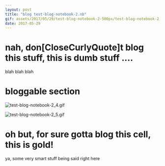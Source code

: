 ```yaml
---
layout: post
title: "blog test-blog-notebook-2.nb"
gif: assets/2017/05/29/test-blog-notebook-2-500px/test-blog-notebook-2_5.gif
date: 2017-05-29
---
```


# nah, don\[CloseCurlyQuote]t blog this stuff, this is dumb stuff ....

blah blah blah

# bloggable section

![test-blog-notebook-2_4.gif](../../../assets/2017/05/29/test-blog-notebook-2-500px/test-blog-notebook-2_4.gif)

![test-blog-notebook-2_5.gif](../../../assets/2017/05/29/test-blog-notebook-2-500px/test-blog-notebook-2_5.gif)

# oh but, for sure gotta blog this cell, this is gold!

ya, some very smart stuff being said right here

